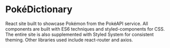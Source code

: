 # PokéDictionary

React site built to showcase Pokémon from the PokéAPI service. All components are built with ES6 techniques and styled-components for CSS. The entire site is also supplemented with Styled System for consistent theming. Other libraries used include react-router and axios. 
